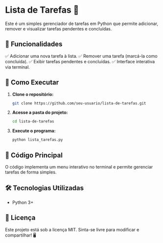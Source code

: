 
# Lista de Tarefas 📝

Este é um simples gerenciador de tarefas em Python que permite adicionar, remover e visualizar tarefas pendentes e concluídas.

## 📌 Funcionalidades

✅ Adicionar uma nova tarefa à lista.
✅ Remover uma tarefa (marcá-la como concluída).
✅ Exibir tarefas pendentes e concluídas.
✅ Interface interativa via terminal.

## 🚀 Como Executar

1. **Clone o repositório:**
   ```bash
   git clone https://github.com/seu-usuario/lista-de-tarefas.git
   ```
2. **Acesse a pasta do projeto:**
   ```bash
   cd lista-de-tarefas
   ```
3. **Execute o programa:**
   ```bash
   python lista_tarefas.py
   ```

## 📜 Código Principal

O código implementa um menu interativo no terminal e permite gerenciar tarefas de forma simples.

## 🛠 Tecnologias Utilizadas

* Python 3+

## 📄 Licença

Este projeto está sob a licença MIT. Sinta-se livre para modificar e compartilhar! 🖥️
